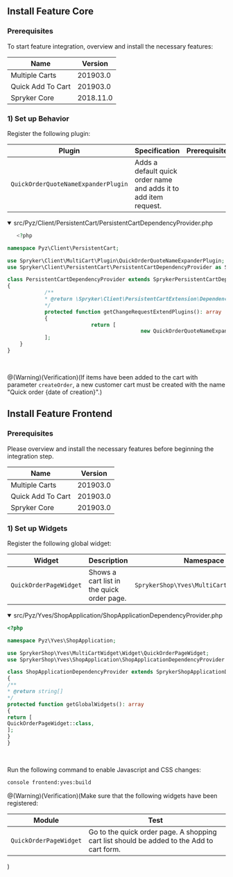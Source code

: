 ## Install Feature Core

### Prerequisites

To start feature integration, overview and install the necessary features:

| Name | Version |
| --- | --- |
| Multiple Carts | 201903.0 |
| Quick Add To Cart | 201903.0 |
| Spryker Core | 2018.11.0 |

### 1) Set up Behavior

Register the following plugin:

| Plugin | Specification | Prerequisites | Namespace |
| --- | --- | --- | --- |
|  `QuickOrderQuoteNameExpanderPlugin` | Adds a default quick order name and adds it to add item request. |  |  `Spryker\Client\MultiCart\Plugin` |

<details open>
    <summary>src/Pyz/Client/PersistentCart/PersistentCartDependencyProvider.php</summary>

 ```php
    <?php

namespace Pyz\Client\PersistentCart;

use Spryker\Client\MultiCart\Plugin\QuickOrderQuoteNameExpanderPlugin;
use Spryker\Client\PersistentCart\PersistentCartDependencyProvider as SprykerPersistentCartDependencyProvider;

class PersistentCartDependencyProvider extends SprykerPersistentCartDependencyProvider
{
             /**
             * @return \Spryker\Client\PersistentCartExtension\Dependency\Plugin\PersistentCartChangeExpanderPluginInterface[]
             */
             protected function getChangeRequestExtendPlugins(): array
             {
                            return [
                                            new QuickOrderQuoteNameExpanderPlugin(),
             ];
     }
} 
```
<br>
</details>

@(Warning)(Verification)(If items have been added to the cart with parameter `createOrder`, a new customer cart must be created with the name "Quick order {date of creation}".)

## Install Feature Frontend

### Prerequisites

Please overview and install the necessary features before beginning the integration step.

| Name | Version |
| --- | --- |
| Multiple Carts | 201903.0 |
| Quick Add To Cart | 201903.0 |
| Spryker Core | 201903.0 |

### 1) Set up Widgets

Register the following global widget:

| Widget | Description | Namespace |
| --- | --- | --- |
|  `QuickOrderPageWidget` | Shows a cart list in the quick order page. |  `SprykerShop\Yves\MultiCartWidget\Widget` |

<details open>
<summary>src/Pyz/Yves/ShopApplication/ShopApplicationDependencyProvider.php</summary>

 ```php
<?php

namespace Pyz\Yves\ShopApplication;

use SprykerShop\Yves\MultiCartWidget\Widget\QuickOrderPageWidget;
use SprykerShop\Yves\ShopApplication\ShopApplicationDependencyProvider as SprykerShopApplicationDependencyProvider;

class ShopApplicationDependencyProvider extends SprykerShopApplicationDependencyProvider
{
 /**
 * @return string[]
 */
 protected function getGlobalWidgets(): array
 {
 return [
 QuickOrderPageWidget::class,
 ];
 }
} 
```
<br>
</details>

Run the following command to enable Javascript and CSS changes:

```bash
console frontend:yves:build
```

@(Warning)(Verification)(Make sure that the following widgets have been registered:<table><thead><tr><th>Module</th><th>Test</th></tr></thead><tbody><tr><td>`QuickOrderPageWidget`</td><td>Go to the quick order page. A shopping cart list should be added to the Add to cart form.</td></tr></tbody></table>)